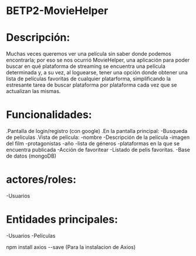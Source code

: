 # BETP2-MovieHelper
# Descripción: 
Muchas veces queremos ver una película sin saber donde podemos encontrarla; por eso se nos ocurrió MovieHelper, una 
aplicación para poder buscar en qué plataforma de streaming se encuentra una película determinada y, a su 
vez, al loguearse, tener una opción donde obtener una lista de películas favoritas de cualquier platarforma, 
simplificando la estresante tarea de buscar plataforma por plataforma cada vez que se actualizan las mismas. 

# Funcionalidades: 
.Pantalla de login/registro (con google)
.En la pantalla principal:
-Busqueda de peliculas
.Vista de película:
-nombre 
-Descripción de la película
-imagen del film
-protagonistas
-año
-lista de géneros 
-plataformas en la que se encuentra publicada
-Acción de favoritear
-Listado de pelis favoritas.
-Base de datos (mongoDB)

# actores/roles:
-Usuarios

# Entidades principales:
-Usuarios
-Películas


npm install axios --save (Para la instalacion de Axios)
